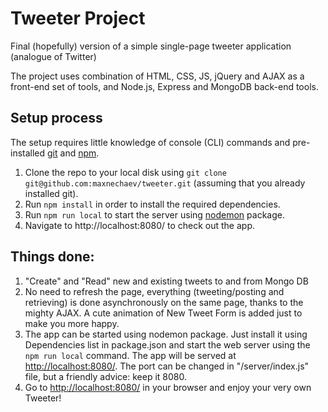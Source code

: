# Tweeter Project

Final (hopefully) version of a simple single-page tweeter application (analogue of Twitter)

The project uses combination of HTML, CSS, JS, jQuery and AJAX as a front-end set of tools, and Node.js, Express and MongoDB back-end tools.

## Setup process

The setup requires little knowledge of console (CLI) commands and pre-installed <a href="https://gist.github.com/derhuerst/1b15ff4652a867391f03">git</a> and <a href="https://www.npmjs.com/">npm</a>.

1. Clone the repo to your local disk using `git clone git@github.com:maxnechaev/tweeter.git` (assuming that you already installed git).
2. Run `npm install` in order to install the required dependencies.
3. Run `npm run local` to start the server using <a href="https://github.com/remy/nodemon">nodemon</a> package.
4. Navigate to http://localhost:8080/ to check out the app.


## Things done:

1. "Create" and "Read" new and existing tweets to and from Mongo DB
2. No need to refresh the page, everything (tweeting/posting and retrieving) is done asynchronously
  on the same page, thanks to the mighty AJAX. A cute animation of New Tweet Form is added just to make you more happy.
3. The app can be started using nodemon package. Just install it using Dependencies list in package.json and start the web server using the `npm run local` command. The app will be served at <http://localhost:8080/>. The port can be changed in "/server/index.js" file, but a friendly advice: keep it 8080.
4. Go to <http://localhost:8080/> in your browser and enjoy your very own Tweeter!
